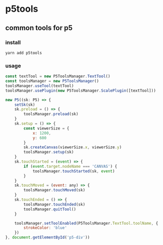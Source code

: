 <!--
 * @Date: 2022-03-05 13:59:23
 * @Author: wang0122xl@163.com
 * @LastEditors: wang0122xl@163.com
 * @LastEditTime: 2022-03-05 17:48:14
 * @Description: file content
-->
# p5tools
## common tools for p5

### install
` yarn add p5tools `

### usage
```javascript
const textTool = new P5ToolsManager.TextTool()
const toolsManager = new P5ToolsManager()
toolsManager.useTool(textTool)
toolsManager.usePlugin(new P5ToolsManager.ScalePlugin([textTool]))

new P5((sk: P5) => {
    setSk(sk)
    sk.preload = () => {
        toolsManager.preload(sk)
    }
    sk.setup = () => {
        const viewerSize = {
            x: 1200,
            y: 600
        }
        sk.createCanvas(viewerSize.x, viewerSize.y)
        toolsManager.setup(sk)
    }
    sk.touchStarted = (event) => {
        if (event.target.nodeName === 'CANVAS') {
            toolsManager.touchStarted(sk, event)
        }
    }
    sk.touchMoved = (event: any) => {
        toolsManager.touchMoved(sk)
    }
    sk.touchEnded = () => {
        toolsManager.touchEnded(sk)
        toolsManager.quitTool()
    }

    toolsManager.setToolEnabled(P5ToolsManager.TextTool.toolName, {
        strokeColor: 'blue'
    })
}, document.getElementById('p5-div'))
```